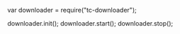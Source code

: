 var downloader = require("tc-downloader");

downloader.init();
downloader.start();
downloader.stop();
